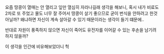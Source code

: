요즘 땅콩이 열매는 안 열리고 잎만 열심히 자라나길래 생각을 해보니, 혹시 내가 비료도 2차로 또 주었고 물도 너무 잘 주어서 땅콩이 살기 좋으므로 굳이 번식을 안하려고 한것 아닐까? 왜냐하면 자신이 계속 살아갈 수 있기 때문이라는 생각이 들기 떄문에..

반대로 자원이 풍족하지 않으면 자신이 죽어도 유전자를 이어갈 수 있는 후손을 남기려하지 않을까?

이 생각을 인간에 비유해보았더니 헉